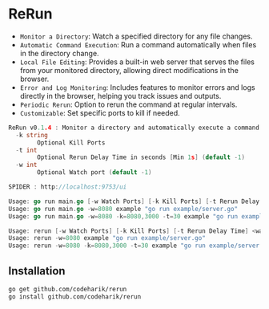 # ReRun

* `Monitor a Directory`: Watch a specified directory for any file changes.
* `Automatic Command Execution`: Run a command automatically when files in the directory change.
* `Local File Editing`: Provides a built-in web server that serves the files from your monitored directory, allowing direct modifications in the browser.
* `Error and Log Monitoring`: Includes features to monitor errors and logs directly in the browser, helping you track issues and outputs.
* `Periodic Rerun`: Option to rerun the command at regular intervals.
* `Customizable`: Set specific ports to kill if needed.

```go
ReRun v0.1.4 : Monitor a directory and automatically execute a command when directory change, or rerun the command on a set interval.
  -k string
        Optional Kill Ports
  -t int
        Optional Rerun Delay Time in seconds [Min 1s] (default -1)
  -w int
        Optional Watch port (default -1)

SPIDER : http://localhost:9753/ui

Usage: go run main.go [-w Watch Ports] [-k Kill Ports] [-t Rerun Delay Time] <watch directory> <run command>
Usage: go run main.go -w=8080 example "go run example/server.go"
Usage: go run main.go -w=8080 -k=8080,3000 -t=30 example "go run example/server.go"

Usage: rerun [-w Watch Ports] [-k Kill Ports] [-t Rerun Delay Time] <watch directory> <run command>
Usage: rerun -w=8080 example "go run example/server.go"
Usage: rerun -w=8080 -k=8080,3000 -t=30 example "go run example/server.go"
```
## Installation

```bash
go get github.com/codeharik/rerun
go install github.com/codeharik/rerun
```
